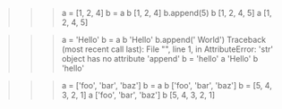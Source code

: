>>> a = [1, 2, 4]
>>> b = a
>>> b
[1, 2, 4]
>>> b.append(5)
>>> b
[1, 2, 4, 5]
>>> a
[1, 2, 4, 5]

>>> a = 'Hello'
>>> b = a
>>> b
'Hello'
>>> b.append(' World')
Traceback (most recent call last):
  File "<stdin>", line 1, in <module>
AttributeError: 'str' object has no attribute 'append'
>>> b = 'hello'
>>> a
'Hello'
>>> b
'hello'

>>> a = ['foo', 'bar', 'baz']
>>> b = a
>>> b
['foo', 'bar', 'baz']
>>> b = [5, 4, 3, 2, 1]
>>> a
['foo', 'bar', 'baz']
>>> b
[5, 4, 3, 2, 1]
